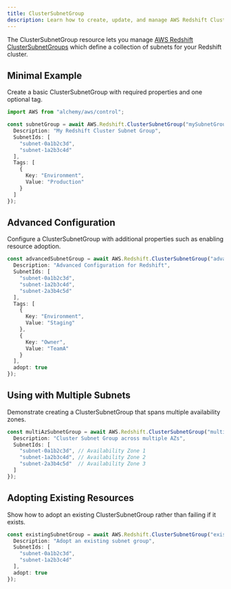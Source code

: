 ```yaml
---
title: ClusterSubnetGroup
description: Learn how to create, update, and manage AWS Redshift ClusterSubnetGroups using Alchemy Cloud Control.
---
```


The ClusterSubnetGroup resource lets you manage [AWS Redshift ClusterSubnetGroups](https://docs.aws.amazon.com/redshift/latest/userguide/) which define a collection of subnets for your Redshift cluster.

## Minimal Example

Create a basic ClusterSubnetGroup with required properties and one optional tag.

```ts
import AWS from "alchemy/aws/control";

const subnetGroup = await AWS.Redshift.ClusterSubnetGroup("mySubnetGroup", {
  Description: "My Redshift Cluster Subnet Group",
  SubnetIds: [
    "subnet-0a1b2c3d",
    "subnet-1a2b3c4d"
  ],
  Tags: [
    {
      Key: "Environment",
      Value: "Production"
    }
  ]
});
```

## Advanced Configuration

Configure a ClusterSubnetGroup with additional properties such as enabling resource adoption.

```ts
const advancedSubnetGroup = await AWS.Redshift.ClusterSubnetGroup("advancedSubnetGroup", {
  Description: "Advanced Configuration for Redshift",
  SubnetIds: [
    "subnet-0a1b2c3d",
    "subnet-1a2b3c4d",
    "subnet-2a3b4c5d"
  ],
  Tags: [
    {
      Key: "Environment",
      Value: "Staging"
    },
    {
      Key: "Owner",
      Value: "TeamA"
    }
  ],
  adopt: true
});
```

## Using with Multiple Subnets

Demonstrate creating a ClusterSubnetGroup that spans multiple availability zones.

```ts
const multiAzSubnetGroup = await AWS.Redshift.ClusterSubnetGroup("multiAzSubnetGroup", {
  Description: "Cluster Subnet Group across multiple AZs",
  SubnetIds: [
    "subnet-0a1b2c3d", // Availability Zone 1
    "subnet-1a2b3c4d", // Availability Zone 2
    "subnet-2a3b4c5d"  // Availability Zone 3
  ]
});
```

## Adopting Existing Resources

Show how to adopt an existing ClusterSubnetGroup rather than failing if it exists.

```ts
const existingSubnetGroup = await AWS.Redshift.ClusterSubnetGroup("existingSubnetGroup", {
  Description: "Adopt an existing subnet group",
  SubnetIds: [
    "subnet-0a1b2c3d",
    "subnet-1a2b3c4d"
  ],
  adopt: true
});
```